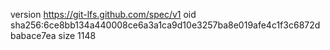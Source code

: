 version https://git-lfs.github.com/spec/v1
oid sha256:6ce8bb134a440008ce6a3a1ca9d10e3257ba8e019afe4c1f3c6872dbabace7ea
size 1148
